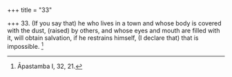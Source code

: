 +++
title = "33"

+++
33. (If you say that) he who lives in a town and whose body is covered with the dust, (raised) by others, and whose eyes and mouth are filled with it, will obtain salvation, if he restrains himself, (I declare that) that is impossible. [^22] 


[^22]:  Āpastamba I, 32, 21.
